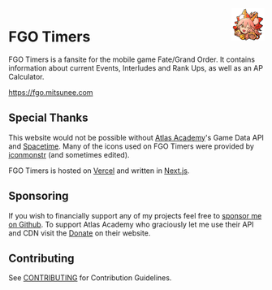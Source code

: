 <img src="./public/icon-64.png" align="right">

# FGO Timers

FGO Timers is a fansite for the mobile game Fate/Grand Order. It contains information about current Events, Interludes and Rank Ups, as well as an AP Calculator.

https://fgo.mitsunee.com

## Special Thanks

This website would not be possible without [Atlas Academy](https://atlasacademy.io)'s Game Data API and [Spacetime](https://github.com/spencermountain/spacetime). Many of the icons used on FGO Timers were provided by [iconmonstr](https://iconmonstr.com) (and sometimes edited).

FGO Timers is hosted on [Vercel](https://vercel.com) and written in [Next.js](https://nextjs.org/).

## Sponsoring

If you wish to financially support any of my projects feel free to [sponsor me on Github](https://github.com/sponsors/Mitsunee). To support Atlas Academy who graciously let me use their API and CDN visit the [Donate](https://atlasacademy.io/donate/) on their website.

## Contributing

See [CONTRIBUTING](docs/CONTRIBUTING.md) for Contribution Guidelines.
